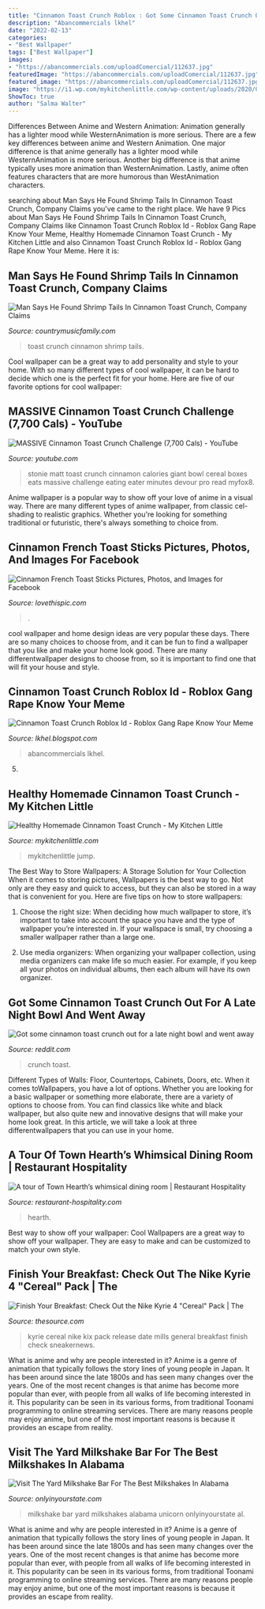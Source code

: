 ```yaml
---
title: "Cinnamon Toast Crunch Roblox : Got Some Cinnamon Toast Crunch Out For A Late Night Bowl And Went Away"
description: "Abancommercials lkhel"
date: "2022-02-13"
categories:
- "Best Wallpaper"
tags: ["Best Wallpaper"]
images:
- "https://abancommercials.com/uploadComercial/112637.jpg"
featuredImage: "https://abancommercials.com/uploadComercial/112637.jpg"
featured_image: "https://abancommercials.com/uploadComercial/112637.jpg"
image: "https://i1.wp.com/mykitchenlittle.com/wp-content/uploads/2020/05/Healthy-Homemade-Cinnamon-Toast-Crunch-7-scaled.jpeg?fit=1707%2C2560&amp;ssl=1"
ShowToc: true
author: "Salma Walter"
---
```



Differences Between Anime and Western Animation: Animation generally has a lighter mood while WesternAnimation is more serious.
There are a few key differences between anime and Western Animation. One major difference is that anime generally has a lighter mood while WesternAnimation is more serious. Another big difference is that anime typically uses more animation than WesternAnimation. Lastly, anime often features characters that are more humorous than WestAnimation characters.

	

		
searching about Man Says He Found Shrimp Tails In Cinnamon Toast Crunch, Company Claims you've came to the right place. We have 9 Pics about Man Says He Found Shrimp Tails In Cinnamon Toast Crunch, Company Claims like Cinnamon Toast Crunch Roblox Id - Roblox Gang Rape Know Your Meme, Healthy Homemade Cinnamon Toast Crunch - My Kitchen Little and also Cinnamon Toast Crunch Roblox Id - Roblox Gang Rape Know Your Meme. Here it is:
		
    
## Man Says He Found Shrimp Tails In Cinnamon Toast Crunch, Company Claims

<img loading=lazy src="https://countrymusicfamily.com/wp-content/uploads/2021/03/shrimptails.jpg" onerror="this.onerror=null;this.src='https://tse3.mm.bing.net/th?id=OIP.TQ_QdEzPhDSWz-yaVXGWdwHaEF&amp;pid=15.1';" alt="Man Says He Found Shrimp Tails In Cinnamon Toast Crunch, Company Claims">

_Source: countrymusicfamily.com_

>toast crunch cinnamon shrimp tails. 

	

Cool wallpaper can be a great way to add personality and style to your home. With so many different types of cool wallpaper, it can be hard to decide which one is the perfect fit for your home. Here are five of our favorite options for cool wallpaper: 

    
## MASSIVE Cinnamon Toast Crunch Challenge (7,700 Cals) - YouTube

<img loading=lazy src="https://i.ytimg.com/vi/PV7A6Kr7VMY/maxresdefault.jpg" onerror="this.onerror=null;this.src='https://tse4.mm.bing.net/th?id=OIP.5r4aQSN3aKrknpEipWEtkQHaEK&amp;pid=15.1';" alt="MASSIVE Cinnamon Toast Crunch Challenge (7,700 Cals) - YouTube">

_Source: youtube.com_

>stonie matt toast crunch cinnamon calories giant bowl cereal boxes eats massive challenge eating eater minutes devour pro read myfox8. 

	

Anime wallpaper is a popular way to show off your love of anime in a visual way. There are many different types of anime wallpaper, from classic cel-shading to realistic graphics. Whether you're looking for something traditional or futuristic, there's always something to choice from.

    
## Cinnamon French Toast Sticks Pictures, Photos, And Images For Facebook

<img loading=lazy src="http://www.lovethispic.com/uploaded_images/158852-Cinnamon-French-Toast-Sticks.jpg" onerror="this.onerror=null;this.src='https://tse2.mm.bing.net/th?id=OIP.TYuKcJBgHA_0tnXBub3sdgHaKS&amp;pid=15.1';" alt="Cinnamon French Toast Sticks Pictures, Photos, and Images for Facebook">

_Source: lovethispic.com_

>. 

	

cool wallpaper and home design ideas are very popular these days. There are so many choices to choose from, and it can be fun to find a wallpaper that you like and make your home look good. There are many differentwallpaper designs to choose from, so it is important to find one that will fit your house and style.

    
## Cinnamon Toast Crunch Roblox Id - Roblox Gang Rape Know Your Meme

<img loading=lazy src="https://abancommercials.com/uploadComercial/112637.jpg" onerror="this.onerror=null;this.src='https://tse4.mm.bing.net/th?id=OIP.CrZuZFzCwZnF-3ITjZRqiQHaEK&amp;pid=15.1';" alt="Cinnamon Toast Crunch Roblox Id - Roblox Gang Rape Know Your Meme">

_Source: lkhel.blogspot.com_

>abancommercials lkhel. 

	

5.

    
## Healthy Homemade Cinnamon Toast Crunch - My Kitchen Little

<img loading=lazy src="https://i1.wp.com/mykitchenlittle.com/wp-content/uploads/2020/05/Healthy-Homemade-Cinnamon-Toast-Crunch-7-scaled.jpeg?fit=1707%2C2560&amp;ssl=1" onerror="this.onerror=null;this.src='https://tse4.mm.bing.net/th?id=OIP.Oz1CSOwAa5FcibFLoBDf9QHaLG&amp;pid=15.1';" alt="Healthy Homemade Cinnamon Toast Crunch - My Kitchen Little">

_Source: mykitchenlittle.com_

>mykitchenlittle jump. 

	

The Best Way to Store Wallpapers: A Storage Solution for Your Collection
When it comes to storing pictures, Wallpapers is the best way to go. Not only are they easy and quick to access, but they can also be stored in a way that is convenient for you. Here are five tips on how to store wallpapers:
1) Choose the right size: When deciding how much wallpaper to store, it’s important to take into account the space you have and the type of wallpaper you’re interested in. If your wallspace is small, try choosing a smaller wallpaper rather than a large one.

2) Use media organizers: When organizing your wallpaper collection, using media organizers can make life so much easier. For example, if you keep all your photos on individual albums, then each album will have its own organizer.

    
## Got Some Cinnamon Toast Crunch Out For A Late Night Bowl And Went Away

<img loading=lazy src="https://preview.redd.it/hh4q6xj238f41.jpg?auto=webp&amp;s=d953784de3016fed1fabd11e1d281d1b3fc12355" onerror="this.onerror=null;this.src='https://tse2.mm.bing.net/th?id=OIP.IKXpvXP9fdNK_QEsS0Sz0gHaJ4&amp;pid=15.1';" alt="Got some cinnamon toast crunch out for a late night bowl and went away">

_Source: reddit.com_

>crunch toast. 

	

Different Types of Walls: Floor, Countertops, Cabinets, Doors, etc.
When it comes toWallpapers, you have a lot of options. Whether you are looking for a basic wallpaper or something more elaborate, there are a variety of options to choose from. You can find classics like white and black wallpaper, but also quite new and innovative designs that will make your home look great. In this article, we will take a look at three differentwallpapers that you can use in your home.

    
## A Tour Of Town Hearth’s Whimsical Dining Room | Restaurant Hospitality

<img loading=lazy src="https://www.restaurant-hospitality.com/sites/restaurant-hospitality.com/files/styles/article_featured_retina/public/TownHearth_Chandeliers.jpg?itok=Lw25zh-l" onerror="this.onerror=null;this.src='https://tse1.mm.bing.net/th?id=OIP.L_8_vAzUixvZu1-VlC6-bAHaD2&amp;pid=15.1';" alt="A tour of Town Hearth’s whimsical dining room | Restaurant Hospitality">

_Source: restaurant-hospitality.com_

>hearth. 

	

Best way to show off your wallpaper:
Cool Wallpapers are a great way to show off your wallpaper. They are easy to make and can be customized to match your own style.

    
## Finish Your Breakfast: Check Out The Nike Kyrie 4 &quot;Cereal&quot; Pack | The

<img loading=lazy src="http://thesource.com/wp-content/uploads/2018/08/nike-kyrie-4-cereal-pack-4.jpg" onerror="this.onerror=null;this.src='https://tse3.mm.bing.net/th?id=OIP._4jHRf3fvV4qlePRGWj97gHaFM&amp;pid=15.1';" alt="Finish Your Breakfast: Check Out the Nike Kyrie 4 &quot;Cereal&quot; Pack | The">

_Source: thesource.com_

>kyrie cereal nike kix pack release date mills general breakfast finish check sneakernews. 

	

What is anime and why are people interested in it?
Anime is a genre of animation that typically follows the story lines of young people in Japan. It has been around since the late 1800s and has seen many changes over the years. One of the most recent changes is that anime has become more popular than ever, with people from all walks of life becoming interested in it. This popularity can be seen in its various forms, from traditional Toonami programming to online streaming services. There are many reasons people may enjoy anime, but one of the most important reasons is because it provides an escape from reality.

    
## Visit The Yard Milkshake Bar For The Best Milkshakes In Alabama

<img loading=lazy src="https://img-aws.ehowcdn.com/700x/cdn.onlyinyourstate.com/wp-content/uploads/2017/07/milkshake-4-700x700.jpg" onerror="this.onerror=null;this.src='https://tse3.mm.bing.net/th?id=OIP.PG6x-ivv5ut9t4MFQhwbuQHaHa&amp;pid=15.1';" alt="Visit The Yard Milkshake Bar For The Best Milkshakes In Alabama">

_Source: onlyinyourstate.com_

>milkshake bar yard milkshakes alabama unicorn onlyinyourstate al. 

	

What is anime and why are people interested in it?
Anime is a genre of animation that typically follows the story lines of young people in Japan. It has been around since the late 1800s and has seen many changes over the years. One of the most recent changes is that anime has become more popular than ever, with people from all walks of life becoming interested in it. This popularity can be seen in its various forms, from traditional Toonami programming to online streaming services. There are many reasons people may enjoy anime, but one of the most important reasons is because it provides an escape from reality.

